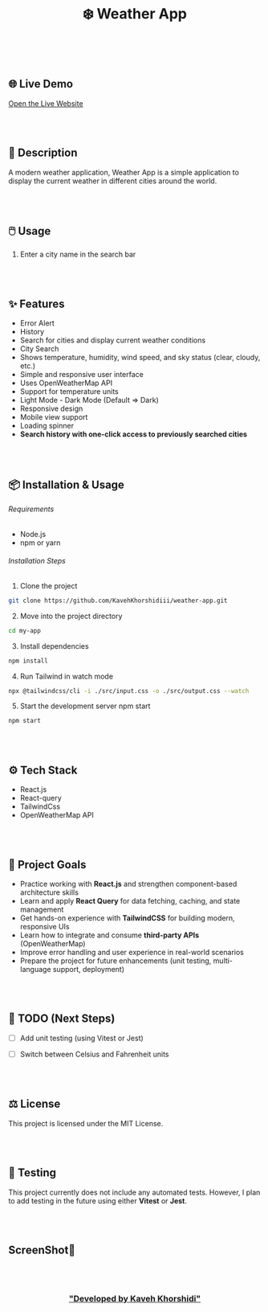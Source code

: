 <h1 align="center">❄️ Weather App </h1>


<br/>
<br/>
<br/>


## 🌐 Live Demo  
[Open the Live Website](https://weather-app-five-chi-91.vercel.app/)


<br/>
<br/>


## 📄 Description
A modern weather application, Weather App is a simple application to display the current weather in different cities around the world.


<br/>
<br/>


## 🖱️ Usage
1. Enter a city name in the search bar


<br/>
<br/>


## ✨ Features

- Error Alert
- History
- Search for cities and display current weather conditions
- City Search
- Shows temperature, humidity, wind speed, and sky status (clear, cloudy, etc.)
- Simple and responsive user interface
- Uses OpenWeatherMap API
- Support for temperature units
- Light Mode - Dark Mode (Default => Dark)
- Responsive design 
- Mobile view support
- Loading spinner
- **Search history with one-click access to previously searched cities**

<br/>
<br/>


## 📦 Installation & Usage

###### Requirements 
- Node.js 
- npm or yarn

###### Installation Steps 

1. Clone the project 
```bash
git clone https://github.com/KavehKhorshidiii/weather-app.git
```
2. Move into the project directory
```bash
cd my-app
```
3. Install dependencies
```bash
npm install
```
4. Run Tailwind in watch mode
```bash
npx @tailwindcss/cli -i ./src/input.css -o ./src/output.css --watch
```
5. Start the development server
npm start
```bash
npm start
```

<br/>
<br/>


## ⚙️ Tech Stack
- React.js
- React-query
- TailwindCss
- OpenWeatherMap API


<br/>
<br/>

## 🎯 Project Goals
- Practice working with **React.js** and strengthen component-based architecture skills  
- Learn and apply **React Query** for data fetching, caching, and state management  
- Get hands-on experience with **TailwindCSS** for building modern, responsive UIs  
- Learn how to integrate and consume **third-party APIs** (OpenWeatherMap)  
- Improve error handling and user experience in real-world scenarios  
- Prepare the project for future enhancements (unit testing, multi-language support, deployment)  


<br/>
<br/>


## 📌 TODO (Next Steps)

- [ ] Add unit testing (using Vitest or Jest)
- [ ] Switch between Celsius and Fahrenheit units


<br/>
<br/>


## ⚖️ License
This project is licensed under the MIT License.


<br/>
<br/>


## 🧪 Testing
This project currently does not include any automated tests. However, I plan to add testing in the future using either **Vitest** or **Jest**.


<br/>
<br/>


## ScreenShot🌌




<br/>
<br/>


<h3 align="center">

<a href="https://github.com/Kaveh-Khorshidi" >
"Developed  by  Kaveh Khorshidi"
</a>

</h3>

